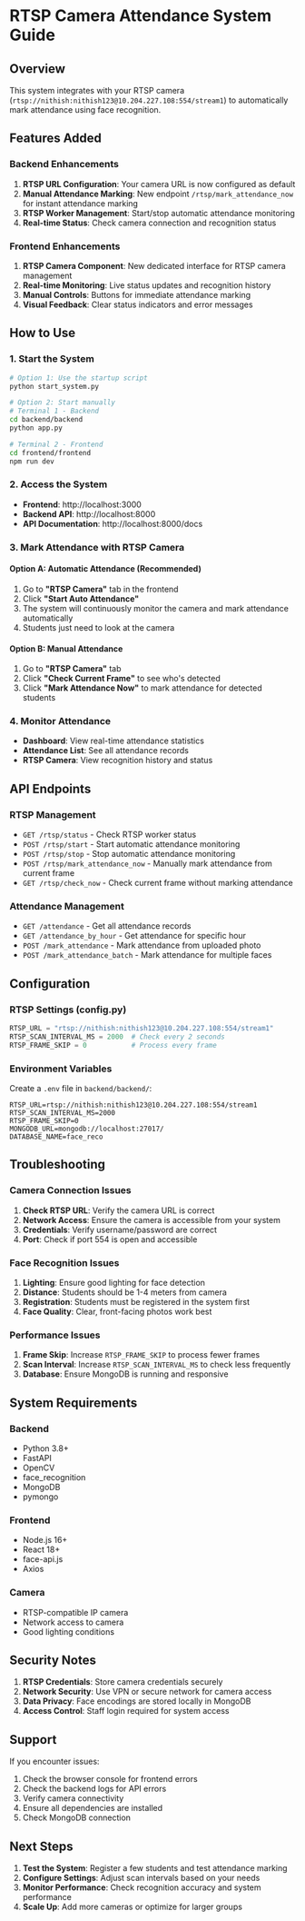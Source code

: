 # RTSP Camera Attendance System Guide

## Overview
This system integrates with your RTSP camera (`rtsp://nithish:nithish123@10.204.227.108:554/stream1`) to automatically mark attendance using face recognition.

## Features Added

### Backend Enhancements
1. **RTSP URL Configuration**: Your camera URL is now configured as default
2. **Manual Attendance Marking**: New endpoint `/rtsp/mark_attendance_now` for instant attendance marking
3. **RTSP Worker Management**: Start/stop automatic attendance monitoring
4. **Real-time Status**: Check camera connection and recognition status

### Frontend Enhancements
1. **RTSP Camera Component**: New dedicated interface for RTSP camera management
2. **Real-time Monitoring**: Live status updates and recognition history
3. **Manual Controls**: Buttons for immediate attendance marking
4. **Visual Feedback**: Clear status indicators and error messages

## How to Use

### 1. Start the System
```bash
# Option 1: Use the startup script
python start_system.py

# Option 2: Start manually
# Terminal 1 - Backend
cd backend/backend
python app.py

# Terminal 2 - Frontend  
cd frontend/frontend
npm run dev
```

### 2. Access the System
- **Frontend**: http://localhost:3000
- **Backend API**: http://localhost:8000
- **API Documentation**: http://localhost:8000/docs

### 3. Mark Attendance with RTSP Camera

#### Option A: Automatic Attendance (Recommended)
1. Go to **"RTSP Camera"** tab in the frontend
2. Click **"Start Auto Attendance"** 
3. The system will continuously monitor the camera and mark attendance automatically
4. Students just need to look at the camera

#### Option B: Manual Attendance
1. Go to **"RTSP Camera"** tab
2. Click **"Check Current Frame"** to see who's detected
3. Click **"Mark Attendance Now"** to mark attendance for detected students

### 4. Monitor Attendance
- **Dashboard**: View real-time attendance statistics
- **Attendance List**: See all attendance records
- **RTSP Camera**: View recognition history and status

## API Endpoints

### RTSP Management
- `GET /rtsp/status` - Check RTSP worker status
- `POST /rtsp/start` - Start automatic attendance monitoring
- `POST /rtsp/stop` - Stop automatic attendance monitoring
- `POST /rtsp/mark_attendance_now` - Manually mark attendance from current frame
- `GET /rtsp/check_now` - Check current frame without marking attendance

### Attendance Management
- `GET /attendance` - Get all attendance records
- `GET /attendance_by_hour` - Get attendance for specific hour
- `POST /mark_attendance` - Mark attendance from uploaded photo
- `POST /mark_attendance_batch` - Mark attendance for multiple faces

## Configuration

### RTSP Settings (config.py)
```python
RTSP_URL = "rtsp://nithish:nithish123@10.204.227.108:554/stream1"
RTSP_SCAN_INTERVAL_MS = 2000  # Check every 2 seconds
RTSP_FRAME_SKIP = 0           # Process every frame
```

### Environment Variables
Create a `.env` file in `backend/backend/`:
```env
RTSP_URL=rtsp://nithish:nithish123@10.204.227.108:554/stream1
RTSP_SCAN_INTERVAL_MS=2000
RTSP_FRAME_SKIP=0
MONGODB_URL=mongodb://localhost:27017/
DATABASE_NAME=face_reco
```

## Troubleshooting

### Camera Connection Issues
1. **Check RTSP URL**: Verify the camera URL is correct
2. **Network Access**: Ensure the camera is accessible from your system
3. **Credentials**: Verify username/password are correct
4. **Port**: Check if port 554 is open and accessible

### Face Recognition Issues
1. **Lighting**: Ensure good lighting for face detection
2. **Distance**: Students should be 1-4 meters from camera
3. **Registration**: Students must be registered in the system first
4. **Face Quality**: Clear, front-facing photos work best

### Performance Issues
1. **Frame Skip**: Increase `RTSP_FRAME_SKIP` to process fewer frames
2. **Scan Interval**: Increase `RTSP_SCAN_INTERVAL_MS` to check less frequently
3. **Database**: Ensure MongoDB is running and responsive

## System Requirements

### Backend
- Python 3.8+
- FastAPI
- OpenCV
- face_recognition
- MongoDB
- pymongo

### Frontend
- Node.js 16+
- React 18+
- face-api.js
- Axios

### Camera
- RTSP-compatible IP camera
- Network access to camera
- Good lighting conditions

## Security Notes

1. **RTSP Credentials**: Store camera credentials securely
2. **Network Security**: Use VPN or secure network for camera access
3. **Data Privacy**: Face encodings are stored locally in MongoDB
4. **Access Control**: Staff login required for system access

## Support

If you encounter issues:
1. Check the browser console for frontend errors
2. Check the backend logs for API errors
3. Verify camera connectivity
4. Ensure all dependencies are installed
5. Check MongoDB connection

## Next Steps

1. **Test the System**: Register a few students and test attendance marking
2. **Configure Settings**: Adjust scan intervals based on your needs
3. **Monitor Performance**: Check recognition accuracy and system performance
4. **Scale Up**: Add more cameras or optimize for larger groups
